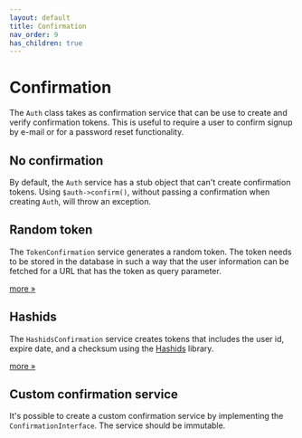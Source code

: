 ```yaml
---
layout: default
title: Confirmation
nav_order: 9
has_children: true
---
```


Confirmation
===

The `Auth` class takes as confirmation service that can be use to create and verify confirmation tokens. This is useful
to require a user to confirm signup by e-mail or for a password reset functionality.

## No confirmation

By default, the `Auth` service has a stub object that can't create confirmation tokens. Using `$auth->confirm()`, without
passing a confirmation when creating `Auth`, will throw an exception.

## Random token

The `TokenConfirmation` service generates a random token. The token needs to be stored in the database in
such a way that the user information can be fetched for a URL that has the token as query parameter.

[more &raquo;](token.md)

## Hashids

The `HashidsConfirmation` service creates tokens that includes the user id, expire date, and a checksum
using the [Hashids](https://hashids.org/php/) library.

[more &raquo;](token.md)

## Custom confirmation service

It's possible to create a custom confirmation service by implementing the `ConfirmationInterface`. The service should
be immutable.

